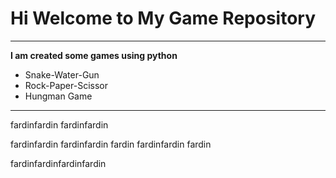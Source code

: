 # Hi Welcome to My Game Repository
***

**I am created some games using python**
- Snake-Water-Gun
- Rock-Paper-Scissor
- Hungman Game
---

fardinfardin
fardinfardin

fardinfardin
fardinfardin
fardin
fardinfardin
fardin

fardinfardinfardinfardin



